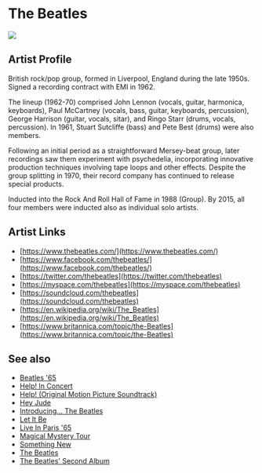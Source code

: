 # The Beatles

![](../../asssets/artists/The_Beatles.png)

## Artist Profile

British rock/pop group, formed in Liverpool, England during the late 1950s. Signed a recording contract with EMI in 1962.

The lineup (1962-70) comprised John Lennon (vocals, guitar, harmonica, keyboards), Paul McCartney (vocals, bass, guitar, keyboards, percussion), George Harrison (guitar, vocals, sitar), and Ringo Starr (drums, vocals, percussion). In 1961, Stuart Sutcliffe (bass) and Pete Best (drums) were also members.

Following an initial period as a straightforward Mersey-beat group, later recordings saw them experiment with psychedelia, incorporating innovative production techniques involving tape loops and other effects. Despite the group splitting in 1970, their record company has continued to release special products.

Inducted into the Rock And Roll Hall of Fame in 1988 (Group). By 2015, all four members were inducted also as individual solo artists.

## Artist Links

- [https://www.thebeatles.com/](https://www.thebeatles.com/)
- [https://www.facebook.com/thebeatles/](https://www.facebook.com/thebeatles/)
- [https://twitter.com/thebeatles](https://twitter.com/thebeatles)
- [https://myspace.com/thebeatles](https://myspace.com/thebeatles)
- [https://soundcloud.com/thebeatles](https://soundcloud.com/thebeatles)
- [https://en.wikipedia.org/wiki/The_Beatles](https://en.wikipedia.org/wiki/The_Beatles)
- [https://www.britannica.com/topic/the-Beatles](https://www.britannica.com/topic/the-Beatles)


## See also

- [Beatles '65](The_Beatles-Beatles_65.md)
- [Help! In Concert](The_Beatles-Help!_In_Concert.md)
- [Help! (Original Motion Picture Soundtrack)](The_Beatles-Help!_Original_Motion_Picture_Soundtrack.md)
- [Hey Jude](The_Beatles-Hey_Jude.md)
- [Introducing... The Beatles](The_Beatles-Introducing_The_Beatles.md)
- [Let It Be](The_Beatles-Let_It_Be.md)
- [Live In Paris '65](The_Beatles-Live_In_Paris_65.md)
- [Magical Mystery Tour](The_Beatles-Magical_Mystery_Tour.md)
- [Something New](The_Beatles-Something_New.md)
- [The Beatles](The_Beatles-The_Beatles.md)
- [The Beatles' Second Album](The_Beatles-The_Beatles_Second_Album.md)
